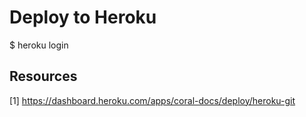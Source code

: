 # Deploy to Heroku


$ heroku login


## Resources

[1] https://dashboard.heroku.com/apps/coral-docs/deploy/heroku-git
